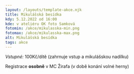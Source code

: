 ```yaml
---
layout: /layouts/template-akce.njk
title: Mikulášská besídka
kdy: 5.12.2022 od 16:00
kde: v ateliéru OK foto Samková
fotomin: /akce/mikulasska-min.png
fotomax: /akce/mikulasska-max.png
alt: Mikulášská besídka
tags: akce
---
```


*Vstupné:* 100Kč/dítě (zahrnuje vstup a mikulášskou nadílku)

Registrace **osobně** v MC Žirafa (v době konání volné herny)
